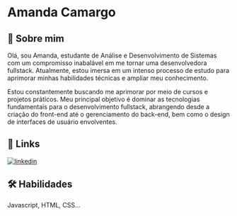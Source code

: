# Amanda Camargo

## 🚀 Sobre mim
Olá, sou Amanda, estudante de Análise e Desenvolvimento de Sistemas com um compromisso inabalável em me tornar uma desenvolvedora fullstack. Atualmente, estou imersa em um intenso processo de estudo para aprimorar minhas habilidades técnicas e ampliar meu conhecimento.

Estou constantemente buscando me aprimorar por meio de cursos e projetos práticos. Meu principal objetivo é dominar as tecnologias fundamentais para o desenvolvimento fullstack, abrangendo desde a criação do front-end até o gerenciamento do back-end, bem como o design de interfaces de usuário envolventes.


## 🔗 Links
[![linkedin](https://img.shields.io/badge/linkedin-0A66C2?style=for-the-badge&logo=linkedin&logoColor=white)](https://www.linkedin.com/in/amanda-kmargo/)


## 🛠 Habilidades
Javascript, HTML, CSS...

